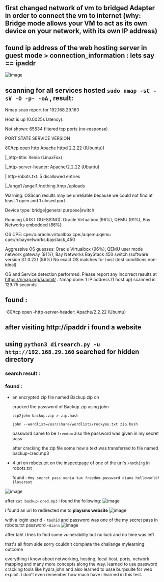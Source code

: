 ## first changed network of vm to bridged Adapter in order to connect the vm to internet (why: Bridge mode allows your VM to act as its own device on your network, with its own IP address)

## found ip address of the web hosting server in guest mode > connection_information : lets say == ipaddr
![image](https://github.com/Netero17/S.A.I.C./assets/126668078/c8f731c2-2f3a-4f77-b1b7-3df9ebbcb474)

## scanning for all services hosted `sudo nmap -sC -sV -O -p- -oA` , result:
Nmap scan report for 192.168.29.160

Host is up (0.0025s latency).

Not shown: 65534 filtered tcp ports (no-response)

PORT   STATE SERVICE VERSION

80/tcp open  http    Apache httpd 2.2.22 ((Ubuntu))

|_http-title: Xenia (LinuxFox)

|_http-server-header: Apache/2.2.22 (Ubuntu)

| http-robots.txt: 5 disallowed entries

|_/ange1 /angel1 /nothing /tmp /uploads

Warning: OSScan results may be unreliable because we could not find at least 1 open and 1 closed port

Device type: bridge|general purpose|switch

Running (JUST GUESSING): Oracle Virtualbox (96%), QEMU (91%), Bay Networks embedded (86%)

OS CPE: cpe:/o:oracle:virtualbox cpe:/a:qemu:qemu cpe:/h:baynetworks:baystack_450

Aggressive OS guesses: Oracle Virtualbox (96%), QEMU user mode network gateway (91%), Bay Networks BayStack 450 switch (software version 3.1.0.22) (86%)
No exact OS matches for host (test conditions non-ideal).

OS and Service detection performed. Please report any incorrect results at https://nmap.org/submit/ .
Nmap done: 1 IP address (1 host up) scanned in 129.75 seconds

## found : 
-80/tcp open
-http-server-header: Apache/2.2.22 (Ubuntu)

## after visiting http://ipaddr i found a website

## using `python3 dirsearch.py -u http://192.168.29.160` searched for hidden directory
### search result :



### found :
- an encrypted zip file named Backup.zip on
  
  cracked the password of Backup.zip using john
  
  `zip2john backup.zip > zip.hash`

  `john --wordlist=/usr/share/wordlists/rockyou.txt zip.hash`

  password came to be `freedom`
  also the password was given in my secret pass

  after cracking the zip file some how a text was transferred to file named backup-cred.mp3 
  
- 4 uri on robots.txt
  on the inspectpage of one of the uri's `/nothing` in robots.txt

  found :
`#my secret pass
xenia
tux
freedom
password
diana
helloworld!
iloveroot`

![image](https://github.com/Netero17/S.A.I.C./assets/126668078/c7759aea-610c-4bc5-8df0-45795f4accbf)


after `cat backup-cred.mp3` i found the following:
![image](https://github.com/Netero17/S.A.I.C./assets/126668078/b0b02b7f-eee9-441d-8934-c4402b0613f1)

i found an uri to redirected me to **playsms website** 
![image](https://github.com/Netero17/S.A.I.C./assets/126668078/80b7d484-e52b-46d0-8729-70049218600c)


with a login userid - `touhid` and password was one of the my secret pass in robots.txt password -`diana`
![image](https://github.com/Netero17/S.A.I.C./assets/126668078/0b4059ae-11e4-4e34-a69d-6ee3e391cb26)


after taht i tries to find some vulnerability but no luck and no time was left 

that's all from side sorry couldn't complete the challange
mylearning outcome 

everything i know about networking, hosting, local host, ports, network mapping and many more concepts along the way. learned to use password cracking tools like hydra john and also learned to usse burpsuite for web exploit. I don't even remember how much have i learned in this test.
